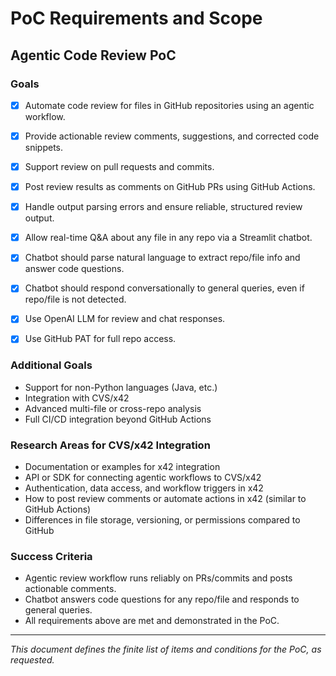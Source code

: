 # PoC Requirements and Scope

## Agentic Code Review PoC


### Goals
- [x] Automate code review for files in GitHub repositories using an agentic workflow.
- [x] Provide actionable review comments, suggestions, and corrected code snippets.
- [x] Support review on pull requests and commits.
- [x] Post review results as comments on GitHub PRs using GitHub Actions.
- [x] Handle output parsing errors and ensure reliable, structured review output.
- [x] Allow real-time Q&A about any file in any repo via a Streamlit chatbot.
- [x] Chatbot should parse natural language to extract repo/file info and answer code questions.
- [x] Chatbot should respond conversationally to general queries, even if repo/file is not detected.
- [x] Use OpenAI LLM for review and chat responses.
- [x] Use GitHub PAT for full repo access.


### Additional Goals
- Support for non-Python languages (Java, etc.)
- Integration with CVS/x42
- Advanced multi-file or cross-repo analysis
- Full CI/CD integration beyond GitHub Actions

### Research Areas for CVS/x42 Integration
- Documentation or examples for x42 integration
- API or SDK for connecting agentic workflows to CVS/x42
- Authentication, data access, and workflow triggers in x42
- How to post review comments or automate actions in x42 (similar to GitHub Actions)
- Differences in file storage, versioning, or permissions compared to GitHub

### Success Criteria
- Agentic review workflow runs reliably on PRs/commits and posts actionable comments.
- Chatbot answers code questions for any repo/file and responds to general queries.
- All requirements above are met and demonstrated in the PoC.

---

*This document defines the finite list of items and conditions for the PoC, as requested.*
